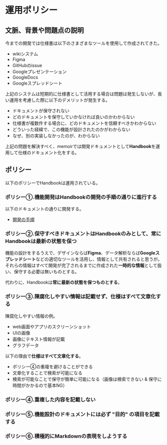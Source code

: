 # 運用ポリシー

## 文脈、背景や問題点の説明

今までの開発では仕様書は以下のさまざまなツールを使用して作成されてきた。
 - wikiシステム
 - Figma
 - GitHubのissue
 - Googleプレゼンテーション
 - GoogleDocs
 - Googleスプレッドシート

上記のシステムは短期的に仕様書として活用する場合は問題は発生しないが、長い運用を考慮した際に以下のデメリットが発生する。
 - ドキュメントが保守されない
 - どのドキュメントを保守していかなければ良いのかわからない
 - 仕様書が複数件する場合に、どのドキュメントを信頼すべきかわからない
 - どういった経緯で、この機能が設計されたのかがわからない
 - なぜ、別の実装しなかったのが、わからない

上記の問題を解決すべく、memoirでは開発ドキュメントとして**Handbook**を運用して仕様のドキュメント化をする。


## ポリシー

以下のポリシーでHandbookは運用されている。

### ポリシー①.機能開発はHandbookの開発の手順の通りに進行する

以下のドキュメントの通りに開発する。
 - [開発の手順](guide/02-work-procedure)

### ポリシー②.保守すべきドキュメントはHandbookのみとして、常にHandbookは最新の状態を保つ

機能の設計をするうえで、デザインならば**Figma**、データ解析ならば**Googleスプレッドシート**などの適切なツールを活用し、情報として共有されると思うが。それらの情報はすべて開発が完了されるまでに作成された**一時的な情報**として扱い、保守する必要は無いものとする。

代わりに、Handbookは**常に最新の状態を保つものとする**。

### ポリシー③.陳腐化しやすい情報は記載せず、仕様はすべて文章化する

陳腐化しやすい情報の例。
 - web画面やアプリのスクリーンショット
 - UIの画像
 - 画像にテキスト情報が記載
 - グラフデータ

以下の理由で**仕様はすべて文章化する**。
 - ポリシー④の重複を避けることができる
 - 文章化することで検索が可能になる
 - 検索が可能なことで保守が簡単に可能になる（画像は検索できない & 保守に時間がかかるので基本NG）

### ポリシー④.重複した内容を記載しない


### ポリシー⑤.機能設計のドキュメントには必ず "目的" の項目を記載する


### ポリシー⑥.積極的にMarkdownの表現をしようする

